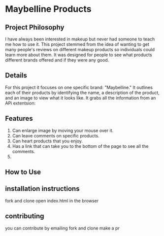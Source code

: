 # Maybelline Products

## Project Philosophy
I have always been interested in makeup but never had someone to teach me how to use it. This project stemmed from the idea of wanting to get many people's reviews on different makeup products so individuals could learn more about them. It was designed for people to see what products different brands offered and if they were any good. 

## Details
For this project it focuses on one specific brand: "Maybelline." It outlines each of their products by identifying the name, a description of the product, and an image to view what it looks like. It grabs all the information from an APi extentsion: 

## Features
1. Can enlarge image by moving your mouse over it.
2. Can leave comments on specific products.
3. Can heart products that you enjoy.
4. Has a link that can take you to the bottom of the page to see all the comments.
5. 


## How to Use


## installation instructions
fork and clone
open index.html in the browser

## contributing
you can contribute by emailing
fork and clone make a pr

